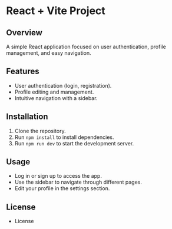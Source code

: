# React + Vite Project

## Overview

A simple React application focused on user authentication, profile management, and easy navigation.

## Features

- User authentication (login, registration).
- Profile editing and management.
- Intuitive navigation with a sidebar.

## Installation

1. Clone the repository.
2. Run `npm install` to install dependencies.
3. Run `npm run dev` to start the development server.

## Usage

- Log in or sign up to access the app.
- Use the sidebar to navigate through different pages.
- Edit your profile in the settings section.

## License

- License
